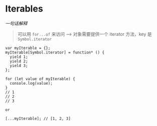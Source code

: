 # Iterables

_一句话解释_

> 可以用 `for...of` 来访问 —&gt; 对象需要提供一个 iterator 方法，key 是 `Symbol.iterator`

```text
var myIterable = {};
myIterable[Symbol.iterator] = function* () {
  yield 1;
  yield 2;
  yield 3;
};

for (let value of myIterable) { 
  console.log(value); 
}
// 1
// 2
// 3

or

[...myIterable]; // [1, 2, 3]
```

